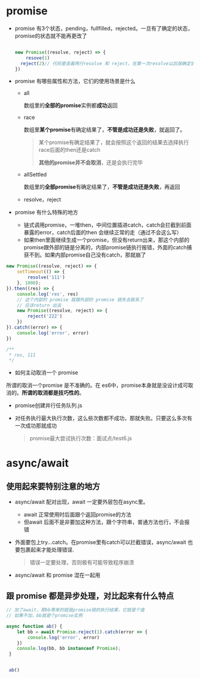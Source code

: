 # promise

- promise 有3个状态，pending，fullfilled，rejected。一旦有了确定的状态，promise的状态就不能再更改了

  ```javascript
  
  new Promise((resolve, reject) => {
      resove(1)
  	reject(2)// 代码里连着两行resolve 和 reject，在第一次resolve以后就确定状态了，reject就不会走了
  })
  
  ```

- promise 有哪些属性和方法，它们的使用场景是什么

  - all

    数组里的**全部的promise**实例都**成功**返回

  - race

    数组里**某个promise**有确定结果了，**不管是成功还是失败**，就返回了。

    > 某个promise有确定结果了，就会按照这个返回的结果去选择执行race后面的then还是catch
    >
    > **其他的promise并不会取消**，还是会执行完毕

  - allSettled

    数组里的**全部promise**有确定结果了，**不管是成功还是失败**，再返回

  - resolve，reject

- promise 有什么特殊的地方
	
	- 链式调用promise，一堆then，中间位置插进catch，catch会拦截到前面暴露的error，catch后面的then 会继续正常的走（通过不会这么写）
	- 如果then里面继续生成一个promise，但没有return出来，那这个内部的promise跟外部的链是分离的，内部promise链执行报错，外面的catch捕获不到。如果内部promise自己没有catch，那就崩了
	

```javascript
new Promise((resolve, reject) => {
    setTimeout(() => {
        resolve('111')
    }, 1000);
}).then((res) => {
    console.log('res', res)
    // 这个内部的 promise 就跟外部的 promise 链失去联系了
    // 应该return 出去
    new Promise((resolve, reject) => {
        reject('222')
    })
}).catch((error) => {
    console.log('error', error)
})

/**
 * res, 111
 */
```

- 如何主动取消一个 promise

所谓的取消一个promise 是不准确的。在 es6中，promise本身就是没设计成可取消的。**所谓的取消都是技巧性的**。

- promise创建并行任务队列.js

- 对任务执行最大执行次数，这么些次数都不成功，那就失败。只要这么多次有一次成功那就成功

  > promise最大尝试执行次数：面试点/test6.js


# async/await

## 使用起来要特别注意的地方

- async/await 配对出现，await 一定要外层包在async里。

  - await 正常使用时后面跟个返回promise的方法
  - 但await 后面不是非要加这种方法，跟个字符串，普通方法也行，不会报错

- 外面要包上try...catch。在promise里有catch可以拦截错误，async/await 也要包裹起来才能处理错误.

  > 错误一定要处理，否则极有可能导致程序崩溃

- async/await 和 promise 混在一起用

## 跟 promise 都是异步处理，对比起来有什么特点

```javascript
// 加了await，那bb等来的就是promise链的执行结果，它就是个值
// 如果不加，bb就是个promise实例

async function ab() {
    let bb = await Promise.reject(1).catch(error => {
        console.log('error', error)
    })
    console.log(bb, bb instanceof Promise);
 }


 ab()
```

